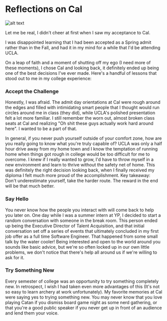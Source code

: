 # Reflections on Cal

![alt text](https://s3-us-west-2.amazonaws.com/jaspreetsingh.me/images/berkeley.jpg "Berkeley")

Let me be real, I didn't cheer at first when I saw my acceptance to Cal.

I was disappointed learning that I had been accepted as a Spring admit rather than in the Fall, and had it in my mind for a while that I'd be attending UCLA.

On a leap of faith and a moment of shutting off my ego (I need more of these moments), I chose Cal and looking back, it definitely ended up being one of the best decisions I've ever made. Here's a handful of lessons that stood out to me in my college experience:

### Accept the Challenge

Honestly, I was afraid. The admit day orientations at Cal were rough around the edges and filled with 
intimidating smart people that I thought would run circles around me in class (they did), while UCLA's polished presentation felt a lot more familiar.
I still remember the worn out, almost broken class seats at Cal and realizing "Oh shit these guys actually work hard around here". I wanted to be a part of that.

In general, if you never push yourself outside of your comfort zone, how are you really going to know what you're truly capable of? UCLA was only a half hour drive away from my home town and I know the temptation of running home when things got rough in college would be too difficult for me to overcome. I knew if I really wanted to grow, I'd have to throw myself in a new environment and learn to thrive without the safety net of home. 
This was definitely the right decision looking back, when I finally received my diploma I felt much more proud of the accomplishment. Key takeaway: Don't underestimate yourself, take the harder route. The reward in the end will be that much better.

### Say Hello

You never know how the people you interact with will come back to help you later on. 
One day while I was a summer intern at YP, I decided to start a random conversation with someone in the break room. This person ended up being the Executive Director of Talent Acquisition, and that initial conversation set off a series of events that ultimately concluded in my first job offer as a full time Software Engineer. That happened from some small talk by the water cooler! Being interested and open to the world around you sounds like basic advice, but we're so often locked up in our own little problems, we don't notice that there's help all around us if we're willing to ask for it.

### Try Something New

Every semester of college was an opportunity to try something completely new. 
In retrospect, I wish I had taken even more advantages of this (It's not so easy to learn archery at work unfortunately). 
My favorite memories at Cal were saying yes to trying something new. You may never know that you love playing Catan if you dismiss board game night as some nerd gathering, or that you're a good public speaker if you never get up in front of an audience and lend them your voice.
